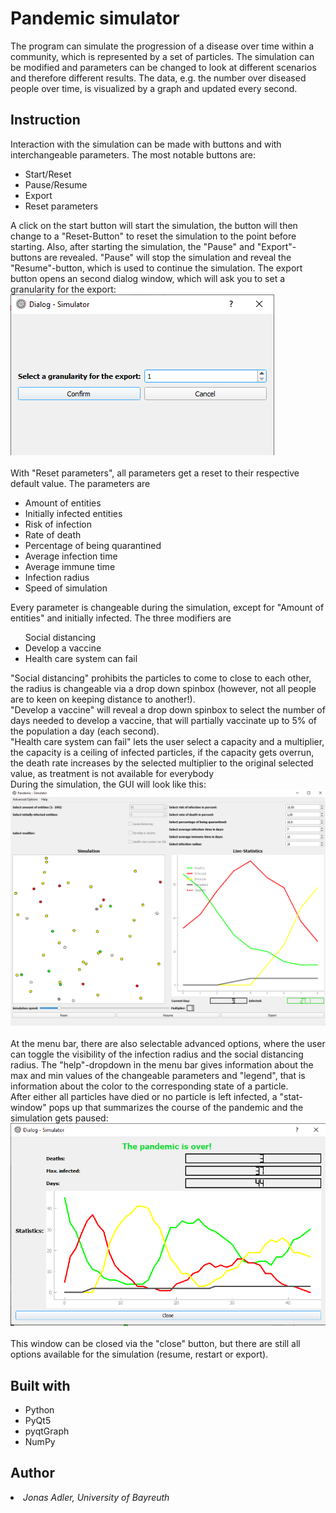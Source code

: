 # Pandemic simulator
The program can simulate the progression of a disease over time within a community, which is represented by a set
of particles. The simulation can be modified and parameters can be changed to look at different scenarios and therefore
different results. The data, e.g. the number over diseased people over time, is visualized by a graph and updated every
second.
## Instruction
Interaction with the simulation can be made with buttons and with interchangeable parameters. The most notable buttons
are:<ul><li>Start/Reset <br><li> Pause/Resume <br><li> Export<br><li> Reset parameters<br></ul> A click on the start button
will start the simulation, the button will then change to a "Reset-Button" to reset the simulation to the point before
starting. Also, after starting the simulation, the "Pause" and "Export"-buttons are revealed. "Pause" will stop the
simulation and reveal the "Resume"-button, which is used to continue the simulation. The export button opens an
second dialog window, which will ask you to set a granularity for the export:<br>
![](./resources/pictureGranularity.png) <br><br>
With "Reset parameters", all parameters get a reset to their respective default value. The parameters are<ul><li>Amount 
of entities<br><li>Initially infected entities<br><li>Risk of infection<br><li>Rate of death<br><li>Percentage of being
quarantined<br><li>Average infection time<br><li>Average immune time<br><li>Infection radius<br><li>Speed of 
simulation</ul> Every parameter is changeable during the simulation, except for "Amount of entities" and initially
infected. The three modifiers are <ul>Social distancing<br><li>Develop a vaccine<br><li>Health care system can 
fail</ul>"Social distancing" prohibits the particles to come to close to each other, the radius is changeable via 
a drop down spinbox (however, not all people are to keen on keeping distance to another!). <br>"Develop a vaccine" 
will reveal a drop down spinbox to select the number of days needed to develop a vaccine, that will partially vaccinate
up to 5% of the population a day (each second). <br>"Health care system can fail" lets the user select a capacity
and a multiplier, the capacity is a ceiling of infected particles, if the capacity gets overrun, the death rate
increases by the selected multiplier to the original selected value, as treatment is not available for everybody<br>
During the simulation, the GUI will look like this:<br>
![](./resources/runningSimulationImage.png)<br><br>
At the menu bar, there are also selectable advanced options, where the user can toggle the visibility of the infection
radius and the social distancing radius. The "help"-dropdown in the menu bar gives information about the max and min
values of the changeable parameters and "legend", that is information about the color to the corresponding state of a
particle.<br>
After either all particles have died or no particle is left infected, a "stat-window" pops up that summarizes the
course of the pandemic and the simulation gets paused:<br>
![](./resources/endWindowImage.png)<br><br>
This window can be closed via the "close" button, but there are still all options available for the simulation (resume,
restart or export).
## Built with
<ul>
<li>Python<br><li>PyQt5<br><li>pyqtGraph<br><li>NumPy
</ul>

## Author
<em><li>Jonas Adler, University of Bayreuth</em>

